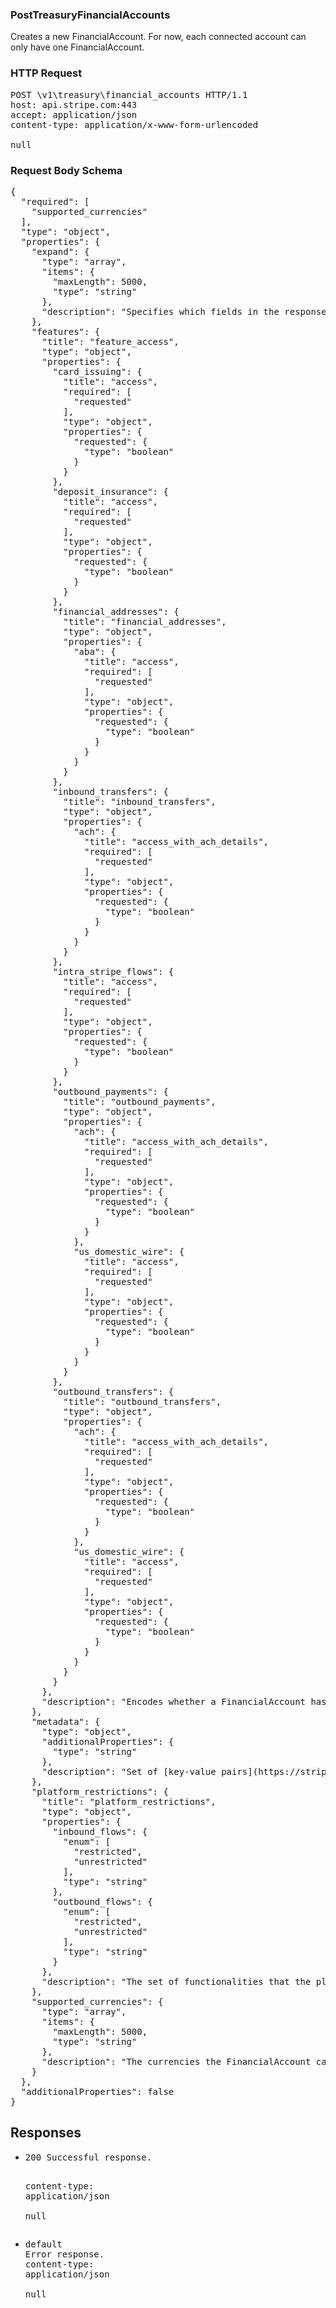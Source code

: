 <!DOCTYPE html><html><head><title></title><link rel="stylesheet" href="./OpenApi.css"/><meta charset="utf-8"/><meta name="viewport" content="width=device-width, initial-scale=1"/></head><body><article><section class="requestOverview"><h1 class="request-summary">PostTreasuryFinancialAccounts</h1><p class="request-description"><p>Creates a new FinancialAccount. For now, each connected account can only have one FinancialAccount.</p></p></section><section class="http"><h3>HTTP Request</h3><pre class="http-example"><span class="request-line">POST</span> <span class="http-target">\v1\treasury\financial_accounts</span> <span class="http-version">HTTP/1.1</span>&#xA;<span class="header-line">host</span>: <span class="header-value">api.stripe.com:443</span>&#xA;<span class="header-line">accept</span>: <span class="header-value">application/json</span>&#xA;<span class="header-line">content-type</span>: <span class="header-value">application/x-www-form-urlencoded</span>&#xA;&#xA;null</pre></section><section class="requestContent"><h3>Request Body Schema</h3><pre class="schema">{&#xA;  &quot;required&quot;: [&#xA;    &quot;supported_currencies&quot;&#xA;  ],&#xA;  &quot;type&quot;: &quot;object&quot;,&#xA;  &quot;properties&quot;: {&#xA;    &quot;expand&quot;: {&#xA;      &quot;type&quot;: &quot;array&quot;,&#xA;      &quot;items&quot;: {&#xA;        &quot;maxLength&quot;: 5000,&#xA;        &quot;type&quot;: &quot;string&quot;&#xA;      },&#xA;      &quot;description&quot;: &quot;Specifies which fields in the response should be expanded.&quot;&#xA;    },&#xA;    &quot;features&quot;: {&#xA;      &quot;title&quot;: &quot;feature_access&quot;,&#xA;      &quot;type&quot;: &quot;object&quot;,&#xA;      &quot;properties&quot;: {&#xA;        &quot;card_issuing&quot;: {&#xA;          &quot;title&quot;: &quot;access&quot;,&#xA;          &quot;required&quot;: [&#xA;            &quot;requested&quot;&#xA;          ],&#xA;          &quot;type&quot;: &quot;object&quot;,&#xA;          &quot;properties&quot;: {&#xA;            &quot;requested&quot;: {&#xA;              &quot;type&quot;: &quot;boolean&quot;&#xA;            }&#xA;          }&#xA;        },&#xA;        &quot;deposit_insurance&quot;: {&#xA;          &quot;title&quot;: &quot;access&quot;,&#xA;          &quot;required&quot;: [&#xA;            &quot;requested&quot;&#xA;          ],&#xA;          &quot;type&quot;: &quot;object&quot;,&#xA;          &quot;properties&quot;: {&#xA;            &quot;requested&quot;: {&#xA;              &quot;type&quot;: &quot;boolean&quot;&#xA;            }&#xA;          }&#xA;        },&#xA;        &quot;financial_addresses&quot;: {&#xA;          &quot;title&quot;: &quot;financial_addresses&quot;,&#xA;          &quot;type&quot;: &quot;object&quot;,&#xA;          &quot;properties&quot;: {&#xA;            &quot;aba&quot;: {&#xA;              &quot;title&quot;: &quot;access&quot;,&#xA;              &quot;required&quot;: [&#xA;                &quot;requested&quot;&#xA;              ],&#xA;              &quot;type&quot;: &quot;object&quot;,&#xA;              &quot;properties&quot;: {&#xA;                &quot;requested&quot;: {&#xA;                  &quot;type&quot;: &quot;boolean&quot;&#xA;                }&#xA;              }&#xA;            }&#xA;          }&#xA;        },&#xA;        &quot;inbound_transfers&quot;: {&#xA;          &quot;title&quot;: &quot;inbound_transfers&quot;,&#xA;          &quot;type&quot;: &quot;object&quot;,&#xA;          &quot;properties&quot;: {&#xA;            &quot;ach&quot;: {&#xA;              &quot;title&quot;: &quot;access_with_ach_details&quot;,&#xA;              &quot;required&quot;: [&#xA;                &quot;requested&quot;&#xA;              ],&#xA;              &quot;type&quot;: &quot;object&quot;,&#xA;              &quot;properties&quot;: {&#xA;                &quot;requested&quot;: {&#xA;                  &quot;type&quot;: &quot;boolean&quot;&#xA;                }&#xA;              }&#xA;            }&#xA;          }&#xA;        },&#xA;        &quot;intra_stripe_flows&quot;: {&#xA;          &quot;title&quot;: &quot;access&quot;,&#xA;          &quot;required&quot;: [&#xA;            &quot;requested&quot;&#xA;          ],&#xA;          &quot;type&quot;: &quot;object&quot;,&#xA;          &quot;properties&quot;: {&#xA;            &quot;requested&quot;: {&#xA;              &quot;type&quot;: &quot;boolean&quot;&#xA;            }&#xA;          }&#xA;        },&#xA;        &quot;outbound_payments&quot;: {&#xA;          &quot;title&quot;: &quot;outbound_payments&quot;,&#xA;          &quot;type&quot;: &quot;object&quot;,&#xA;          &quot;properties&quot;: {&#xA;            &quot;ach&quot;: {&#xA;              &quot;title&quot;: &quot;access_with_ach_details&quot;,&#xA;              &quot;required&quot;: [&#xA;                &quot;requested&quot;&#xA;              ],&#xA;              &quot;type&quot;: &quot;object&quot;,&#xA;              &quot;properties&quot;: {&#xA;                &quot;requested&quot;: {&#xA;                  &quot;type&quot;: &quot;boolean&quot;&#xA;                }&#xA;              }&#xA;            },&#xA;            &quot;us_domestic_wire&quot;: {&#xA;              &quot;title&quot;: &quot;access&quot;,&#xA;              &quot;required&quot;: [&#xA;                &quot;requested&quot;&#xA;              ],&#xA;              &quot;type&quot;: &quot;object&quot;,&#xA;              &quot;properties&quot;: {&#xA;                &quot;requested&quot;: {&#xA;                  &quot;type&quot;: &quot;boolean&quot;&#xA;                }&#xA;              }&#xA;            }&#xA;          }&#xA;        },&#xA;        &quot;outbound_transfers&quot;: {&#xA;          &quot;title&quot;: &quot;outbound_transfers&quot;,&#xA;          &quot;type&quot;: &quot;object&quot;,&#xA;          &quot;properties&quot;: {&#xA;            &quot;ach&quot;: {&#xA;              &quot;title&quot;: &quot;access_with_ach_details&quot;,&#xA;              &quot;required&quot;: [&#xA;                &quot;requested&quot;&#xA;              ],&#xA;              &quot;type&quot;: &quot;object&quot;,&#xA;              &quot;properties&quot;: {&#xA;                &quot;requested&quot;: {&#xA;                  &quot;type&quot;: &quot;boolean&quot;&#xA;                }&#xA;              }&#xA;            },&#xA;            &quot;us_domestic_wire&quot;: {&#xA;              &quot;title&quot;: &quot;access&quot;,&#xA;              &quot;required&quot;: [&#xA;                &quot;requested&quot;&#xA;              ],&#xA;              &quot;type&quot;: &quot;object&quot;,&#xA;              &quot;properties&quot;: {&#xA;                &quot;requested&quot;: {&#xA;                  &quot;type&quot;: &quot;boolean&quot;&#xA;                }&#xA;              }&#xA;            }&#xA;          }&#xA;        }&#xA;      },&#xA;      &quot;description&quot;: &quot;Encodes whether a FinancialAccount has access to a particular feature. Stripe or the platform can control features via the requested field.&quot;&#xA;    },&#xA;    &quot;metadata&quot;: {&#xA;      &quot;type&quot;: &quot;object&quot;,&#xA;      &quot;additionalProperties&quot;: {&#xA;        &quot;type&quot;: &quot;string&quot;&#xA;      },&#xA;      &quot;description&quot;: &quot;Set of [key-value pairs](https://stripe.com/docs/api/metadata) that you can attach to an object. This can be useful for storing additional information about the object in a structured format. Individual keys can be unset by posting an empty value to them. All keys can be unset by posting an empty value to `metadata`.&quot;&#xA;    },&#xA;    &quot;platform_restrictions&quot;: {&#xA;      &quot;title&quot;: &quot;platform_restrictions&quot;,&#xA;      &quot;type&quot;: &quot;object&quot;,&#xA;      &quot;properties&quot;: {&#xA;        &quot;inbound_flows&quot;: {&#xA;          &quot;enum&quot;: [&#xA;            &quot;restricted&quot;,&#xA;            &quot;unrestricted&quot;&#xA;          ],&#xA;          &quot;type&quot;: &quot;string&quot;&#xA;        },&#xA;        &quot;outbound_flows&quot;: {&#xA;          &quot;enum&quot;: [&#xA;            &quot;restricted&quot;,&#xA;            &quot;unrestricted&quot;&#xA;          ],&#xA;          &quot;type&quot;: &quot;string&quot;&#xA;        }&#xA;      },&#xA;      &quot;description&quot;: &quot;The set of functionalities that the platform can restrict on the FinancialAccount.&quot;&#xA;    },&#xA;    &quot;supported_currencies&quot;: {&#xA;      &quot;type&quot;: &quot;array&quot;,&#xA;      &quot;items&quot;: {&#xA;        &quot;maxLength&quot;: 5000,&#xA;        &quot;type&quot;: &quot;string&quot;&#xA;      },&#xA;      &quot;description&quot;: &quot;The currencies the FinancialAccount can hold a balance in.&quot;&#xA;    }&#xA;  },&#xA;  &quot;additionalProperties&quot;: false&#xA;}</pre></section><section class="responses"><h2>Responses</h2><ul class="responses"><li class="response"><pre class="http-example"><span class="status-line">200</span> <span class="status-description">Successful response.</span>
<span class="header-line">content-type</span>: <span class="header-value">application/json</span>&#xA;&#xA;null</pre></li><li class="response"><pre class="http-example"><span class="status-line">default</span> <span class="status-description">Error response.</span>
<span class="header-line">content-type</span>: <span class="header-value">application/json</span>&#xA;&#xA;null</pre></li></ul></section></article></body></html>